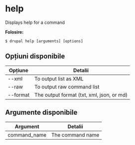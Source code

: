 # help
Displays help for a command

**Folosire:**
```
$ drupal help [arguments] [options]
```

## Opțiuni disponibile
Opțiune | Detalii
-------|-------------
--xml | To output list as XML
--raw | To output raw command list
--format | The output format (txt, xml, json, or md)

## Argumente disponibile
Argument | Detalii
---------|-------------
command_name | The command name
